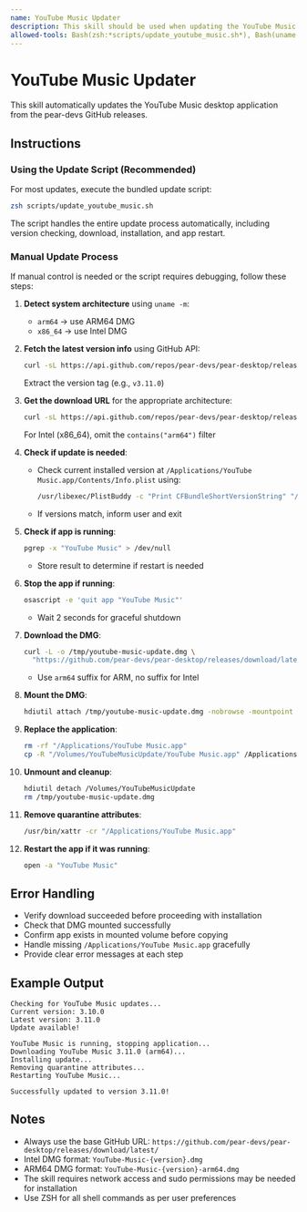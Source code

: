 ```yaml
---
name: YouTube Music Updater
description: This skill should be used when updating the YouTube Music desktop application from pear-devs GitHub releases. It handles version checking, app restart, and quarantine attribute removal.
allowed-tools: Bash(zsh:*scripts/update_youtube_music.sh*), Bash(uname:*), Bash(pgrep:*), Bash(curl:https://api.github.com/repos/pear-devs/pear-desktop/*), Bash(curl:https://github.com/pear-devs/pear-desktop/releases/download/*), Bash(jq:*), Bash(/usr/libexec/PlistBuddy:*/Applications/YouTube Music.app/*), Bash(osascript:*YouTube Music*), Bash(hdiutil:*/tmp/youtube-music-update.dmg*), Bash(hdiutil:*/Volumes/YouTubeMusicUpdate*), Bash(rm:*/Applications/YouTube Music.app*), Bash(rm:*/tmp/youtube-music-update.dmg*), Bash(cp:*/Volumes/YouTubeMusicUpdate/YouTube Music.app*), Bash(/usr/bin/xattr:*/Applications/YouTube Music.app*), Bash(open:*YouTube Music*)
---
```


# YouTube Music Updater

This skill automatically updates the YouTube Music desktop application from the pear-devs GitHub releases.

## Instructions

### Using the Update Script (Recommended)

For most updates, execute the bundled update script:

```zsh
zsh scripts/update_youtube_music.sh
```

The script handles the entire update process automatically, including version checking, download, installation, and app restart.

### Manual Update Process

If manual control is needed or the script requires debugging, follow these steps:

1. **Detect system architecture** using `uname -m`:
   - `arm64` → use ARM64 DMG
   - `x86_64` → use Intel DMG

2. **Fetch the latest version info** using GitHub API:
   ```zsh
   curl -sL https://api.github.com/repos/pear-devs/pear-desktop/releases/latest | jq -r '.tag_name'
   ```
   Extract the version tag (e.g., `v3.11.0`)

3. **Get the download URL** for the appropriate architecture:
   ```zsh
   curl -sL https://api.github.com/repos/pear-devs/pear-desktop/releases/latest | jq -r '.assets[] | select(.name | contains("arm64") and endswith(".dmg")) | .browser_download_url'
   ```
   For Intel (x86_64), omit the `contains("arm64")` filter

4. **Check if update is needed**:
   - Check current installed version at `/Applications/YouTube Music.app/Contents/Info.plist` using:
     ```zsh
     /usr/libexec/PlistBuddy -c "Print CFBundleShortVersionString" "/Applications/YouTube Music.app/Contents/Info.plist"
     ```
   - If versions match, inform user and exit

5. **Check if app is running**:
   ```zsh
   pgrep -x "YouTube Music" > /dev/null
   ```
   - Store result to determine if restart is needed

6. **Stop the app if running**:
   ```zsh
   osascript -e 'quit app "YouTube Music"'
   ```
   - Wait 2 seconds for graceful shutdown

7. **Download the DMG**:
   ```zsh
   curl -L -o /tmp/youtube-music-update.dmg \
     "https://github.com/pear-devs/pear-desktop/releases/download/latest/YouTube-Music-${version}-${arch}.dmg"
   ```
   - Use `arm64` suffix for ARM, no suffix for Intel

8. **Mount the DMG**:
   ```zsh
   hdiutil attach /tmp/youtube-music-update.dmg -nobrowse -mountpoint /Volumes/YouTubeMusicUpdate
   ```

9. **Replace the application**:
   ```zsh
   rm -rf "/Applications/YouTube Music.app"
   cp -R "/Volumes/YouTubeMusicUpdate/YouTube Music.app" /Applications/
   ```

10. **Unmount and cleanup**:
    ```zsh
    hdiutil detach /Volumes/YouTubeMusicUpdate
    rm /tmp/youtube-music-update.dmg
    ```

11. **Remove quarantine attributes**:
    ```zsh
    /usr/bin/xattr -cr "/Applications/YouTube Music.app"
    ```

12. **Restart the app if it was running**:
    ```zsh
    open -a "YouTube Music"
    ```

## Error Handling

- Verify download succeeded before proceeding with installation
- Check that DMG mounted successfully
- Confirm app exists in mounted volume before copying
- Handle missing `/Applications/YouTube Music.app` gracefully
- Provide clear error messages at each step

## Example Output

```
Checking for YouTube Music updates...
Current version: 3.10.0
Latest version: 3.11.0
Update available!

YouTube Music is running, stopping application...
Downloading YouTube Music 3.11.0 (arm64)...
Installing update...
Removing quarantine attributes...
Restarting YouTube Music...

Successfully updated to version 3.11.0!
```

## Notes

- Always use the base GitHub URL: `https://github.com/pear-devs/pear-desktop/releases/download/latest/`
- Intel DMG format: `YouTube-Music-{version}.dmg`
- ARM64 DMG format: `YouTube-Music-{version}-arm64.dmg`
- The skill requires network access and sudo permissions may be needed for installation
- Use ZSH for all shell commands as per user preferences
